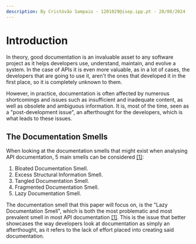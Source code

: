 ```yaml
---
description: By Cristóvão Sampaio - 1201029@isep.ipp.pt - 28/08/2024
---
```


# Introduction

In theory, good documentation is an invaluable asset to any software project as it helps developers use, understand, maintain, and evolve a system. In the case of APIs it is even more valuable, as in a lot of cases, the developers that are going to use it, aren't the ones that developed it in the first place, so it is completely unknown to them.&#x20;

However, in practice, documentation is often affected by numerous shortcomings and issues such as insufficient and inadequate content, as well as obsolete and ambiguous information. It is, most of the time, seen as a "post-development issue", an afterthought for the developers, which is what leads to these issues.

## The Documentation Smells

When looking at the documentation smells that might exist when analysing API documentation, 5 main smells can be considered [\[1\]](references.md):&#x20;

1. Bloated Documentation Smell.&#x20;
2. Excess Structural Information Smell.
3. Tangled Documentation Smell.&#x20;
4. Fragmented Documentation Smell.&#x20;
5. Lazy Documentation Smell.

The documentation smell that this paper will focus on, is the "Lazy Documentation Smell", which is both the most problematic and most prevalent smell in most API documentation [\[1\]](references.md). This is the issue that better showcases the way developers look at documentation as simply an afterthought, as it refers to the lack of effort placed into creating said documentation.
